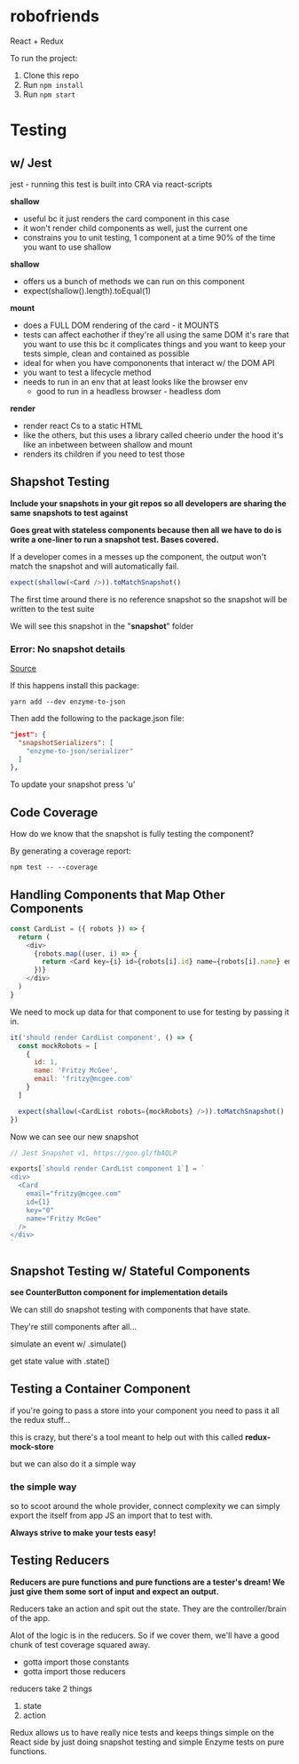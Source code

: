 # robofriends

React + Redux

To run the project:

1. Clone this repo
2. Run `npm install`
3. Run `npm start`

# Testing

## w/ Jest

jest - running this test is built into CRA via react-scripts

**shallow**

- useful bc it just renders the card component in this case
- it won't render child components as well, just the current one
- constrains you to unit testing, 1 component at a time 90% of the time you want to use shallow

**shallow**

- offers us a bunch of methods we can run on this component
- expect(shallow(<Card />).length).toEqual(1)

**mount**

- does a FULL DOM rendering of the card - it MOUNTS
- tests can affect eachother if they're all using the same DOM
  it's rare that you want to use this bc it complicates things and you want to keep your tests simple, clean and contained as possible
- ideal for when you have compononents that interact w/ the DOM API
- you want to test a lifecycle method
- needs to run in an env that at least looks like the browser env
  - good to run in a headless browser - headless dom

**render**

- render react Cs to a static HTML
- like the others, but this uses a library called cheerio under the hood
  it's like an inbetween between shallow and mount
- renders its children if you need to test those

## Shapshot Testing

**Include your snapshots in your git repos so all developers are sharing the same snapshots to test against**

**Goes great with stateless components because then all we have to do is write a one-liner to run a snapshot test. Bases covered.**

If a developer comes in a messes up the component, the output won't match the snapshot and will automatically fail.

```js
expect(shallow(<Card />)).toMatchSnapshot()
```

The first time around there is no reference snapshot so the snapshot will be written to the test suite

We will see this snapshot in the "**snapshot**" folder

### Error: No snapshot details

[Source](https://backbencher.dev/blog/empty-shallowwrapper-snapshot-jest-enzyme)

If this happens install this package:

```terminal
yarn add --dev enzyme-to-json
```

Then add the following to the package.json file:

```json
"jest": {
  "snapshotSerializers": [
    "enzyme-to-json/serializer"
  ]
},
```

To update your snapshot press 'u'

## Code Coverage

How do we know that the snapshot is fully testing the component?

By generating a coverage report:

```terminal
npm test -- --coverage
```

## Handling Components that Map Other Components

```js
const CardList = ({ robots }) => {
  return (
    <div>
      {robots.map((user, i) => {
        return <Card key={i} id={robots[i].id} name={robots[i].name} email={robots[i].email} />
      })}
    </div>
  )
}
```

We need to mock up data for that component to use for testing by passing it in.

```js
it('should render CardList component', () => {
  const mockRobots = [
    {
      id: 1,
      name: 'Fritzy McGee',
      email: 'fritzy@mcgee.com'
    }
  ]

  expect(shallow(<CardList robots={mockRobots} />)).toMatchSnapshot()
})
```

Now we can see our new snapshot

```js
// Jest Snapshot v1, https://goo.gl/fbAQLP

exports[`should render CardList component 1`] = `
<div>
  <Card
    email="fritzy@mcgee.com"
    id={1}
    key="0"
    name="Fritzy McGee"
  />
</div>
`
```

## Snapshot Testing w/ Stateful Components

**see CounterButton component for implementation details**

We can still do snapshot testing with components that have state.

They're still components after all...

simulate an event w/ .simulate()

get state value with .state()

## Testing a Container Component

if you're going to pass a store into your component you need to pass it all the redux stuff...

this is crazy, but there's a tool meant to help out with this called **redux-mock-store**

but we can also do it a simple way

### the simple way

so to scoot around the whole provider, connect complexity we can simply export the <App> itself from app JS an import that to test with.

**Always strive to make your tests easy!**

## Testing Reducers

**Reducers are pure functions and pure functions are a tester's dream! We just give them some sort of input and expect an output.**

Reducers take an action and spit out the state. They are the controller/brain of the app.

Alot of the logic is in the reducers. So if we cover them, we'll have a good chunk of test coverage squared away.

- gotta import those constants
- gotta import those reducers

reducers take 2 things

1. state
2. action

Redux allows us to have really nice tests and keeps things simple on the React side by just doing snapshot testing and simple Enzyme tests on pure functions.
